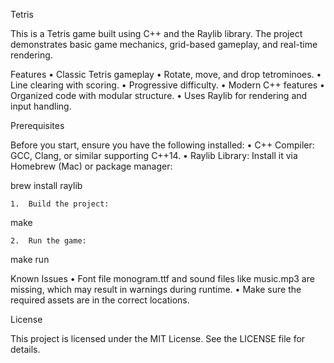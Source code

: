 
Tetris

This is a Tetris game built using C++ and the Raylib library. The project demonstrates basic game mechanics, grid-based gameplay, and real-time rendering.

Features
	•	Classic Tetris gameplay
	•	Rotate, move, and drop tetrominoes.
	•	Line clearing with scoring.
	•	Progressive difficulty.
	•	Modern C++ features
	•	Organized code with modular structure.
	•	Uses Raylib for rendering and input handling.

Prerequisites

Before you start, ensure you have the following installed:
	•	C++ Compiler: GCC, Clang, or similar supporting C++14.
	•	Raylib Library: Install it via Homebrew (Mac) or package manager:

brew install raylib




	1.	Build the project:

make


	2.	Run the game:

make run


Known Issues
	•	Font file monogram.ttf and sound files like music.mp3 are missing, which may result in warnings during runtime.
	•	Make sure the required assets are in the correct locations.



License

This project is licensed under the MIT License. See the LICENSE file for details.

